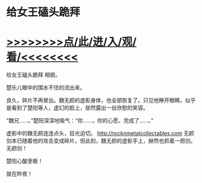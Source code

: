 # 给女王磕头跪拜

# <a href="https://github.com/aihcr/keda/issues/1">>>>>>>>>点/此/进/入/观/看/<<<<<<<<</a>

给女王磕头跪拜
相貌。

楚乐儿眼中的围水不住的流出来。

良久，碎片不再冒出。魏无颜的虚影身体，也全部恢复了。只见他睁开眼睛，似乎是看到了楚阳等人，虚幻的脸上，居然露出一丝欣慰的笑容。

“魏兄……。”楚阳深深地吸气：“你……，你的心愿，完成了……。”

虚影中的魏无颜连连点头，目光迫切。
http://rocknmetalcollectables.com
无颜剑本已随着他的攻击变成碎片，但此刻，魏无颜的虚影手上，赫然也抓着一把剑。无颜剑！

楚阳心酸至极！

就在昨夜！
